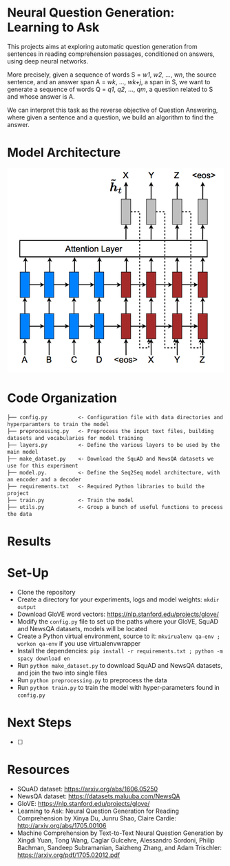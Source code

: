 # Neural Question Generation: Learning to Ask

This projects aims at exploring automatic question generation from sentences in reading comprehension passages, conditioned on answers, using deep neural networks.

More precisely, given a sequence of words S = *w1*, *w2*, ..., *wn*, the source sentence, and an answer span A = *wk*, ..., *wk+j*, a span in S, we want to generate a sequence of words Q = *q1*, *q2*, ..., *qm*, a question related to S and whose answer is A. 

We can interpret this task as the reverse objective of Question Answering, where given a sentence and a question, we build an algorithm to find the answer.

# Model Architecture

![Seq2Seq](seq2seq.png)

# Code Organization

    ├── config.py          <- Configuration file with data directories and hyperparamters to train the model
    ├── preprocessing.py   <- Preprocess the input text files, building datasets and vocabularies for model training
    ├── layers.py          <- Define the various layers to be used by the main model
    ├── make_dataset.py    <- Download the SquAD and NewsQA datasets we use for this experiment
    ├── model.py.          <- Define the Seq2Seq model architecture, with an encoder and a decoder
    ├── requirements.txt   <- Required Python libraries to build the project
    ├── train.py           <- Train the model
    ├── utils.py           <- Group a bunch of useful functions to process the data

# Results

# Set-Up

* Clone the repository
* Create a directory for your experiments, logs and model weights: `mkdir output`
* Download GloVE word vectors: https://nlp.stanford.edu/projects/glove/
* Modify the `config.py` file to set up the paths where your GloVE, SquAD and NewsQA datasets, models will be located
* Create a Python virtual environment, source to it: `mkvirualenv qa-env ; workon qa-env` if you use virtualenvwrapper
* Install the dependencies: `pip install -r requirements.txt ; python -m spacy download en`
* Run `python make_dataset.py` to download SquAD and NewsQA datasets, and join the two into single files
* Run `python preprocessing.py` to preprocess the data
* Run `python train.py` to train the model with hyper-parameters found in `config.py`

# Next Steps
 
- [ ]

# Resources

* SQuAD dataset: https://arxiv.org/abs/1606.05250
* NewsQA dataset: https://datasets.maluuba.com/NewsQA
* GloVE: https://nlp.stanford.edu/projects/glove/
* Learning to Ask: Neural Question Generation for Reading Comprehension by Xinya Du, Junru Shao, Claire Cardie: http://arxiv.org/abs/1705.00106
* Machine Comprehension by Text-to-Text Neural Question Generation by Xingdi Yuan, Tong Wang, Caglar Gulcehre, Alessandro Sordoni, Philip Bachman, Sandeep Subramanian, Saizheng Zhang, and Adam Trischler: https://arxiv.org/pdf/1705.02012.pdf